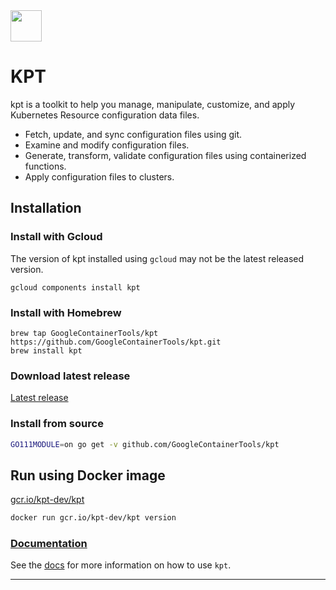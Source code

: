 <img src="https://storage.googleapis.com/kpt-dev/docs/logo.png" width="50" height="50" />

# KPT

kpt is a toolkit to help you manage, manipulate, customize, and apply Kubernetes Resource configuration data files.

- Fetch, update, and sync configuration files using git.
- Examine and modify configuration files.
- Generate, transform, validate configuration files using containerized functions.
- Apply configuration files to clusters.

## Installation

### Install with Gcloud

The version of kpt installed using `gcloud` may not be the latest released version.

```Shell
gcloud components install kpt
```

### Install with Homebrew

```Shell
brew tap GoogleContainerTools/kpt https://github.com/GoogleContainerTools/kpt.git
brew install kpt
```

### Download latest release

[Latest release][release]

### Install from source

```sh
GO111MODULE=on go get -v github.com/GoogleContainerTools/kpt
```

## Run using Docker image

[gcr.io/kpt-dev/kpt]

```sh
docker run gcr.io/kpt-dev/kpt version
```

### [Documentation][docs]

See the [docs] for more information on how to use `kpt`.

---

[linux]: https://storage.googleapis.com/kpt-dev/latest/linux_amd64/kpt
[darwin]: https://storage.googleapis.com/kpt-dev/latest/darwin_amd64/kpt
[windows]: https://storage.googleapis.com/kpt-dev/latest/windows_amd64/kpt.exe
[docs]: https://googlecontainertools.github.io/kpt
[release]: https://github.com/GoogleContainerTools/kpt/releases/latest
[gcr.io/kpt-dev/kpt]: https://pantheon.corp.google.com/gcr/images/kpt-dev/GLOBAL/kpt/

